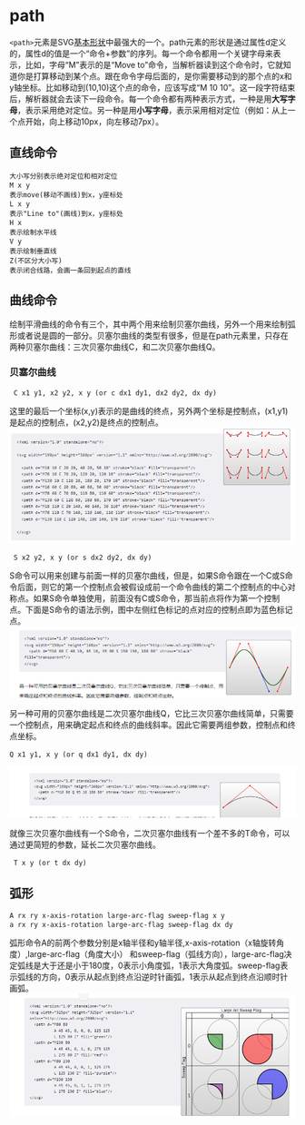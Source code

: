 # path

`<path>`元素是SVG[基本形状](SVG.md#基本形状)中最强大的一个。path元素的形状是通过属性d定义的，属性d的值是一个“命令+参数”的序列。每一个命令都用一个关键字母来表示，比如，字母“M”表示的是“Move to”命令，当解析器读到这个命令时，它就知道你是打算移动到某个点。跟在命令字母后面的，是你需要移动到的那个点的x和y轴坐标。比如移动到(10,10)这个点的命令，应该写成“M 10 10”。这一段字符结束后，解析器就会去读下一段命令。每一个命令都有两种表示方式，一种是用**大写字母**，表示采用绝对定位。另一种是用**小写字母**，表示采用相对定位（例如：从上一个点开始，向上移动10px，向左移动7px）。

## 直线命令

```
大小写分别表示绝对定位和相对定位
M x y
表示move(移动不画线)到x，y座标处
L x y
表示"Line to"(画线)到x，y座标处
H x
表示绘制水平线
V y
表示绘制垂直线
Z(不区分大小写)
表示闭合线路，会画一条回到起点的直线
```

## 曲线命令

绘制平滑曲线的命令有三个，其中两个用来绘制贝塞尔曲线，另外一个用来绘制弧形或者说是圆的一部分。贝塞尔曲线的类型有很多，但是在path元素里，只存在两种贝塞尔曲线：三次贝塞尔曲线C，和二次贝塞尔曲线Q。

### 贝塞尔曲线

```
 C x1 y1, x2 y2, x y (or c dx1 dy1, dx2 dy2, dx dy)
```

这里的最后一个坐标(x,y)表示的是曲线的终点，另外两个坐标是控制点，(x1,y1)是起点的控制点，(x2,y2)是终点的控制点。
![贝塞尔曲线](img/贝塞尔曲线.png)

```
 S x2 y2, x y (or s dx2 dy2, dx dy)
```

S命令可以用来创建与前面一样的贝塞尔曲线，但是，如果S命令跟在一个C或S命令后面，则它的第一个控制点会被假设成前一个命令曲线的第二个控制点的中心对称点。如果S命令单独使用，前面没有C或S命令，那当前点将作为第一个控制点。下面是S命令的语法示例，图中左侧红色标记的点对应的控制点即为蓝色标记点。
![贝塞尔曲线2](img/贝塞尔曲线2.png)

另一种可用的贝塞尔曲线是二次贝塞尔曲线Q，它比三次贝塞尔曲线简单，只需要一个控制点，用来确定起点和终点的曲线斜率。因此它需要两组参数，控制点和终点坐标。

```
Q x1 y1, x y (or q dx1 dy1, dx dy)
```

![二次贝塞尔曲线](/notes/浏览器/SVG/img/二次贝塞尔曲线.png)

就像三次贝塞尔曲线有一个S命令，二次贝塞尔曲线有一个差不多的T命令，可以通过更简短的参数，延长二次贝塞尔曲线。

```
 T x y (or t dx dy)
```

## 弧形

```
A rx ry x-axis-rotation large-arc-flag sweep-flag x y
a rx ry x-axis-rotation large-arc-flag sweep-flag dx dy

```

弧形命令A的前两个参数分别是x轴半径和y轴半径,x-axis-rotation（x轴旋转角度）,large-arc-flag（角度大小） 和sweep-flag（弧线方向），large-arc-flag决定弧线是大于还是小于180度，0表示小角度弧，1表示大角度弧。sweep-flag表示弧线的方向，0表示从起点到终点沿逆时针画弧，1表示从起点到终点沿顺时针画弧。
![弧形](img/弧形.png)
